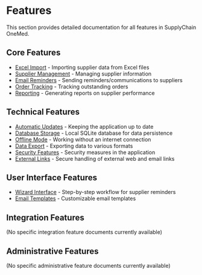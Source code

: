 # Features

This section provides detailed documentation for all features in SupplyChain OneMed.

## Core Features

- [Excel Import](excel-import.md) - Importing supplier data from Excel files
- [Supplier Management](supplier-management.md) - Managing supplier information
- [Email Reminders](email-reminders.md) - Sending reminders/communications to suppliers
- [Order Tracking](order-tracking.md) - Tracking outstanding orders
- [Reporting](reporting.md) - Generating reports on supplier performance

## Technical Features

- [Automatic Updates](auto-updates.md) - Keeping the application up to date
- [Database Storage](database-storage.md) - Local SQLite database for data persistence
- [Offline Mode](offline-mode.md) - Working without an internet connection
- [Data Export](data-export.md) - Exporting data to various formats
- [Security Features](security-features.md) - Security measures in the application
- [External Links](external-links.md) - Secure handling of external web and email links

## User Interface Features

- [Wizard Interface](wizard-interface.md) - Step-by-step workflow for supplier reminders
- [Email Templates](email-templates.md) - Customizable email templates

## Integration Features

(No specific integration feature documents currently available)

## Administrative Features

(No specific administrative feature documents currently available)
